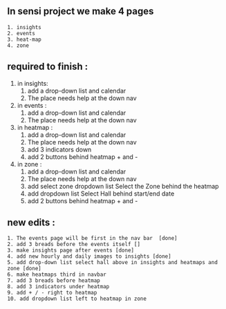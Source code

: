 ## In sensi project we make 4 pages 
    1. insights 
    2. events 
    3. heat-map
    4. zone


## required to finish :
1. in insights:
    1. add a drop-down list and calendar
    2. The place needs help at the down nav
3. in events :
    1. add a drop-down list and calendar
    2. The place needs help at the down nav
5. in heatmap :
    1. add a drop-down list and calendar
    2. The place needs help at the down nav
    3. add 3 indicators down
    4. add 2 buttons behind heatmap + and - 
6. in zone :
    1. add a drop-down list and calendar
    2. The place needs help at the down nav
    3. add select zone dropdown list Select the Zone behind the heatmap 
    4. add dropdown list Select Hall behind start/end date
    5. add 2 buttons behind heatmap + and - 


## new edits :
    1. The events page will be first in the nav bar  [done]
    2. add 3 breads before the events itself []
    3. make insights page after events [done]
    4. add new hourly and daily images to insights [done]
    5. add drop-down list select hall above in insights and heatmaps and zone [done]
    6. make heatmaps third in navbar 
    7. add 3 breads before heatmap
    8. add 3 indicators under heatmap
    9. add + / - right to heatmap
    10. add dropdown list left to heatmap in zone
